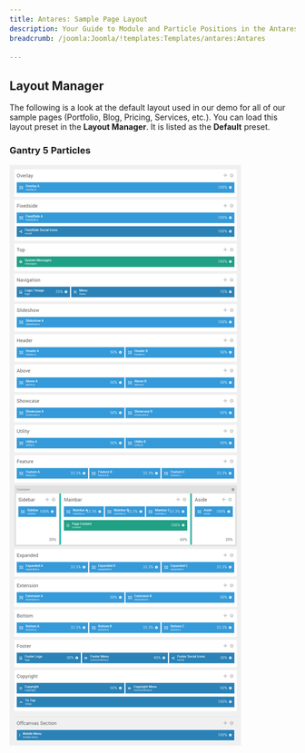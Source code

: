 ```yaml
---
title: Antares: Sample Page Layout
description: Your Guide to Module and Particle Positions in the Antares Template for Joomla
breadcrumb: /joomla:Joomla/!templates:Templates/antares:Antares

---
```


Layout Manager
-----

The following is a look at the default layout used in our demo for all of our sample pages (Portfolio, Blog, Pricing, Services, etc.). You can load this layout preset in the **Layout Manager**. It is listed as the **Default** preset.

### Gantry 5 Particles

![positions](assets/default_layout.png)
